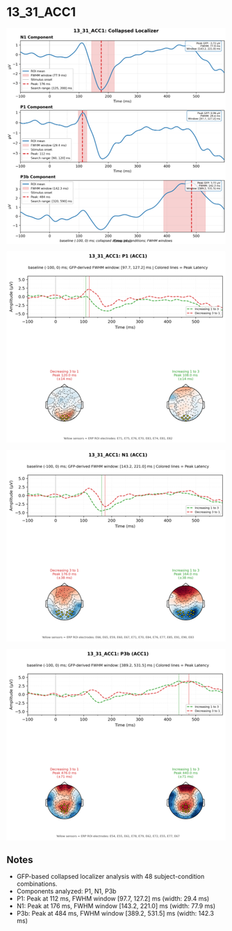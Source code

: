 # 13_31_ACC1

![figure](docs/assets/plots/13_31_ACC1/13_31_ACC1-collapsed_localizer.png)

![figure](docs/assets/plots/13_31_ACC1/13_31_ACC1-P1.png)

![figure](docs/assets/plots/13_31_ACC1/13_31_ACC1-N1.png)

![figure](docs/assets/plots/13_31_ACC1/13_31_ACC1-P3b.png)


## Notes

- GFP-based collapsed localizer analysis with 48 subject-condition combinations.
- Components analyzed: P1, N1, P3b
- P1: Peak at 112 ms, FWHM window [97.7, 127.2] ms (width: 29.4 ms)
- N1: Peak at 176 ms, FWHM window [143.2, 221.0] ms (width: 77.9 ms)
- P3b: Peak at 484 ms, FWHM window [389.2, 531.5] ms (width: 142.3 ms)
